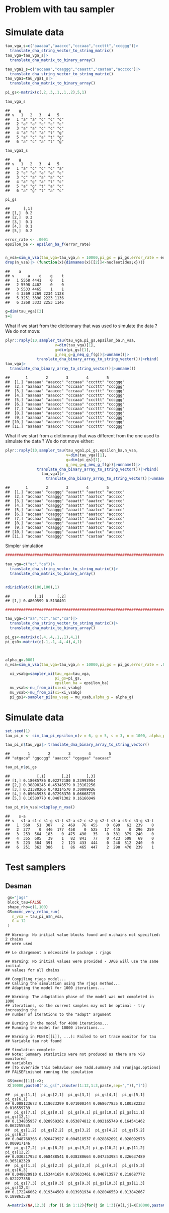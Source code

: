 Problem with tau sampler
================

# Simulate data

``` r
tau_vga_s=c("aaaaaa","aaaccc","cccaaa","cccttt","cccggg")|>
  translate_dna_string_vector_to_string_matrix()
tau_vga=tau_vga_s|>
  translate_dna_matrix_to_binary_array()

tau_vga1_s=c("accaaa","caaggg","caaatt","caataa","accccc")|>
  translate_dna_string_vector_to_string_matrix()
tau_vga1=tau_vga1_s|>
  translate_dna_matrix_to_binary_array()

pi_gs<-matrix(c(.2,.3,.1,.1,.2),5,1)

tau_vga_s
```

    ##    g
    ## v   1   2   3   4   5  
    ##   1 "a" "a" "c" "c" "c"
    ##   2 "a" "a" "c" "c" "c"
    ##   3 "a" "a" "c" "c" "c"
    ##   4 "a" "c" "a" "t" "g"
    ##   5 "a" "c" "a" "t" "g"
    ##   6 "a" "c" "a" "t" "g"

``` r
tau_vga1_s
```

    ##    g
    ## v   1   2   3   4   5  
    ##   1 "a" "c" "c" "c" "a"
    ##   2 "c" "a" "a" "a" "c"
    ##   3 "c" "a" "a" "a" "c"
    ##   4 "a" "g" "a" "t" "c"
    ##   5 "a" "g" "t" "a" "c"
    ##   6 "a" "g" "t" "a" "c"

``` r
pi_gs
```

    ##      [,1]
    ## [1,]  0.2
    ## [2,]  0.3
    ## [3,]  0.1
    ## [4,]  0.1
    ## [5,]  0.2

``` r
error_rate <- .0001
epsilon_ba <- epsilon_ba_f(error_rate)


n_vsa=sim_n_vsa(tau_vga=tau_vga,n = 10000,pi_gs = pi_gs,error_rate = error_rate)
drop(n_vsa)|> (function(x){dimnames(x)[[2]]<-nucleotides;x})()
```

    ##    a
    ## v      a    c    g    t
    ##   1 5558 4441    0    1
    ##   2 5598 4402    0    0
    ##   3 5533 4465    1    1
    ##   4 3369 3269 2234 1128
    ##   5 3251 3390 2223 1136
    ##   6 3268 3333 2253 1146

``` r
g=dim(tau_vga)[2]
s=1
```

What if we start from the dictionnary that was used to simulate the data
? We do not move:

``` r
plyr::raply(10,sampler_tau(tau_vga,pi_gs,epsilon_ba,n_vsa,
                      v=dim(tau_vga)[1],
                      g=dim(pi_gs)[1],
                      g_neq_g=g_neq_g_f(g))|>unname()|>
              translate_dna_binary_array_to_string_vector())|>rbind(
tau_vga|>
  translate_dna_binary_array_to_string_vector()|>unname())
```

    ##       1        2        3        4        5       
    ##  [1,] "aaaaaa" "aaaccc" "cccaaa" "cccttt" "cccggg"
    ##  [2,] "aaaaaa" "aaaccc" "cccaaa" "cccttt" "cccggg"
    ##  [3,] "aaaaaa" "aaaccc" "cccaaa" "cccttt" "cccggg"
    ##  [4,] "aaaaaa" "aaaccc" "cccaaa" "cccttt" "cccggg"
    ##  [5,] "aaaaaa" "aaaccc" "cccaaa" "cccttt" "cccggg"
    ##  [6,] "aaaaaa" "aaaccc" "cccaaa" "cccttt" "cccggg"
    ##  [7,] "aaaaaa" "aaaccc" "cccaaa" "cccttt" "cccggg"
    ##  [8,] "aaaaaa" "aaaccc" "cccaaa" "cccttt" "cccggg"
    ##  [9,] "aaaaaa" "aaaccc" "cccaaa" "cccttt" "cccggg"
    ## [10,] "aaaaaa" "aaaccc" "cccaaa" "cccttt" "cccggg"
    ## [11,] "aaaaaa" "aaaccc" "cccaaa" "cccttt" "cccggg"

What if we start from a dictionnary that was different from the one used
to simulate the data ? We do not move either:

``` r
plyr::raply(10,sampler_tau(tau_vga1,pi_gs,epsilon_ba,n_vsa,
                           v=dim(tau_vga)[1],
                           g=dim(pi_gs)[1],
                           g_neq_g=g_neq_g_f(g))|>unname()|>
              translate_dna_binary_array_to_string_vector())|>rbind(
                tau_vga1|>
                  translate_dna_binary_array_to_string_vector()|>unname())
```

    ##       1        2        3        4        5       
    ##  [1,] "accaaa" "caaggg" "aaaatt" "aaatcc" "accccc"
    ##  [2,] "accaaa" "caaggg" "aaaatt" "aaatcc" "accccc"
    ##  [3,] "accaaa" "caaggg" "aaaatt" "aaatcc" "accccc"
    ##  [4,] "accaaa" "caaggg" "aaaatt" "aaatcc" "accccc"
    ##  [5,] "accaaa" "caaggg" "aaaatt" "aaatcc" "accccc"
    ##  [6,] "accaaa" "caaggg" "aaaatt" "aaatcc" "accccc"
    ##  [7,] "accaaa" "caaggg" "aaaatt" "aaatcc" "accccc"
    ##  [8,] "accaaa" "caaggg" "aaaatt" "aaatcc" "accccc"
    ##  [9,] "accaaa" "caaggg" "aaaatt" "aaatcc" "accccc"
    ## [10,] "accaaa" "caaggg" "aaaatt" "aaatcc" "accccc"
    ## [11,] "accaaa" "caaggg" "caaatt" "caataa" "accccc"

Simpler simulation

``` r
#################################################################################

tau_vga=c("ac","ca")|>
  translate_dna_string_vector_to_string_matrix()|>
  translate_dna_matrix_to_binary_array()


rdirichlet(c(100,100),1)
```

    ##           [,1]      [,2]
    ## [1,] 0.4869599 0.5130401

``` r
#################################################################################

tau_vga=c("aa","cc","ac","ca")|>
  translate_dna_string_vector_to_string_matrix()|>
  translate_dna_matrix_to_binary_array()

pi_gs<-matrix(c(.4,.4,.1,.1),4,1)
pi_gs0<-matrix(c(.1,.1,.4,.4),4,1)



alpha_g=.0001
n_vsa=sim_n_vsa(tau_vga=tau_vga,n = 10000,pi_gs = pi_gs,error_rate = .0001)

  xi_vsabg=sampler_xi(tau_vga=tau_vga,
                      pi_gs=pi_gs,
                      epsilon_ba = epsilon_ba)
  nu_vsab<-nu_from_xi(xi=xi_vsabg)
  mu_vsab<-mu_from_xi(xi=xi_vsabg)
  pi_gs1<-sampler_pi(mu_vsag = mu_vsab,alpha_g = alpha_g)
```

# Simulate data

``` r
set.seed(1)
tau_pi_n <- sim_tau_pi_epsilon_n(v = 6, g = 5, s = 3, n = 1000, alpha_pi = 1)

tau_pi_n$tau_vga|> translate_dna_binary_array_to_string_vector()
```

    ##        1        2        3        4        5 
    ## "atgaca" "ggccgg" "aaaccc" "cgagaa" "aacaac"

``` r
tau_pi_n$pi_gs
```

    ##            [,1]       [,2]       [,3]
    ## [1,] 0.18085786 0.02272180 0.23993954
    ## [2,] 0.38898245 0.45343579 0.23162256
    ## [3,] 0.21380266 0.40214570 0.30009026
    ## [4,] 0.05045933 0.07298370 0.06668715
    ## [5,] 0.16589770 0.04871302 0.16166049

``` r
tau_pi_n$n_vsa|>display_n_vsa()
```

    ##    s-a
    ## v   s1-a s1-c s1-g s1-t s2-a s2-c s2-g s2-t s3-a s3-c s3-g s3-t
    ##   1  560   51  387    2  469   76  455    0  699   62  239    0
    ##   2  377    0  446  177  458    0  525   17  445    0  296  259
    ##   3  253  564  183    0  475  490   35    0  381  379  240    0
    ##   4  355  605   39    1   82  841   77    0  423  508   69    0
    ##   5  223  384  391    2  123  433  444    0  248  512  240    0
    ##   6  251  362  386    1   86  465  447    2  290  470  239    1

# Test samplers

## Desman

``` r
 gs="jags"
 block_tau=FALSE
 shape_rho=c(1,100)
 GS=mcmc_very_relax_run(
   n_vsa = tau_pi_n$n_vsa,
   G = 12
 )
```

    ## Warning: No initial value blocks found and n.chains not specified: 2 chains
    ## were used

    ## Le chargement a nécessité le package : rjags

    ## Warning: No initial values were provided - JAGS will use the same initial
    ## values for all chains

    ## Compiling rjags model...
    ## Calling the simulation using the rjags method...
    ## Adapting the model for 1000 iterations...

    ## Warning: The adaptation phase of the model was not completed in 1000
    ## iterations, so the current samples may not be optimal - try increasing the
    ## number of iterations to the "adapt" argument

    ## Burning in the model for 4000 iterations...
    ## Running the model for 10000 iterations...

    ## Warning in FUN(X[[i]], ...): Failed to set trace monitor for tau
    ## Variable tau not found

    ## Simulation complete
    ## Note: Summary statistics were not produced as there are >50 monitored
    ## variables
    ## [To override this behaviour see ?add.summary and ?runjags.options]
    ## FALSEFinished running the simulation

``` r
 GS$mcmc[[1]]->X;
 X[10000,paste0("pi_gs[",c(outer(1:12,1:3,paste,sep=",")),"]")]
```

    ##  pi_gs[1,1]  pi_gs[2,1]  pi_gs[3,1]  pi_gs[4,1]  pi_gs[5,1]  pi_gs[6,1] 
    ## 0.008123673 0.118623299 0.071000344 0.068677835 0.180382323 0.016559739 
    ##  pi_gs[7,1]  pi_gs[8,1]  pi_gs[9,1] pi_gs[10,1] pi_gs[11,1] pi_gs[12,1] 
    ## 0.134835957 0.028959262 0.053874812 0.092165749 0.164541462 0.062255545 
    ##  pi_gs[1,2]  pi_gs[2,2]  pi_gs[3,2]  pi_gs[4,2]  pi_gs[5,2]  pi_gs[6,2] 
    ## 0.048768366 0.020479927 0.004518537 0.028862091 0.020092973 0.000917146 
    ##  pi_gs[7,2]  pi_gs[8,2]  pi_gs[9,2] pi_gs[10,2] pi_gs[11,2] pi_gs[12,2] 
    ## 0.030317953 0.068488541 0.038380664 0.047353984 0.326637489 0.365182329 
    ##  pi_gs[1,3]  pi_gs[2,3]  pi_gs[3,3]  pi_gs[4,3]  pi_gs[5,3]  pi_gs[6,3] 
    ## 0.048020910 0.153441654 0.073633461 0.046713577 0.218687772 0.022227358 
    ##  pi_gs[7,3]  pi_gs[8,3]  pi_gs[9,3] pi_gs[10,3] pi_gs[11,3] pi_gs[12,3] 
    ## 0.172246062 0.019344509 0.013931934 0.028046559 0.013842667 0.189863538

``` r
 A=matrix(NA,12,3) ;for (i in 1:12){for(j in 1:3){A[i,j]=X[10000,paste0("pi_gs[",i,",",j,"]")]}}
```

